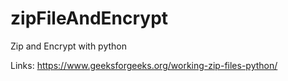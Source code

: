 # zipFileAndEncrypt
Zip and Encrypt with python


Links:
https://www.geeksforgeeks.org/working-zip-files-python/

